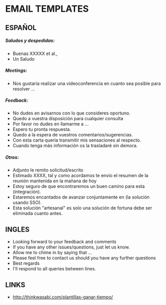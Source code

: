# EMAIL TEMPLATES


## ESPAÑOL

##### Saludos y despedidas:

* Buenas XXXXX et al.,
* Un Saludo

##### Meetings:

* Nos gustaría realizar una videoconferencia en cuanto sea posible para resolver ...

##### Feedback:

* No dudes en avisarnos con lo que consideres oportuno.
* Quedo a vuestra disposición para cualquier consulta
* Por favor no dudes en llamarme a ...
* Espero tu pronta respuesta.
* Quedo a la espera de vuestros comentarios/sugerencias.
* Con esta carta quería transmitir mis sensaciones al respecto.
* Cuando tenga más información os la trasladaré sin demora.


##### Otros:

* Adjunto le remito solicitud/escrito
* Estimado XXXX, tal y como acordamos te envío el resumen de la reunión mantenida en la mañana de hoy
* Estoy seguro de que encontraremos un buen camino para esta (integración).
* Estaremos encantados de avanzar conjuntamente en (la solución usando SSO).
* Esta solución "artesanal" es solo una solución de fortuna debe ser eliminada cuanto antes.

## INGLES


* Looking forward to your feedback and comments
* If you have any other issues/questions, just let us know.
* Allow me to chime in by saying that ...
* Please feel free to contact us should you have any further questions
* Best regards
* I'll respond to all queries between lines.



## LINKS

* http://thinkwasabi.com/plantillas-ganar-tiempo/

